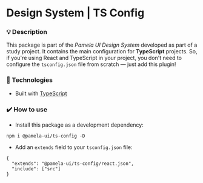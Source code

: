 # Design System | TS Config

### :bulb: Description

This package is part of the _Pamela UI Design System_ developed as part of a study project. It contains the main configuration for **TypeScript** projects. So, if you're using React and TypeScript in your project, you don't need to configure the `tsconfig.json` file from scratch — just add this plugin!

### :rocket: Technologies

- Built with [TypeScript](https://www.typescriptlang.org/docs/handbook/tsconfig-json.html#handbook-content)

### :heavy_check_mark: How to use

- Install this package as a development dependency:

```
npm i @pamela-ui/ts-config -D
```

- Add an `extends` field to your `tsconfig.json` file:

```
{
  "extends": "@pamela-ui/ts-config/react.json",
  "include": ["src"]
}
```
